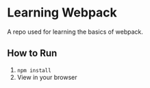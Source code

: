 # Learning Webpack
A repo used for learning the basics of webpack.

## How to Run
1. `npm install`
2. View in your browser